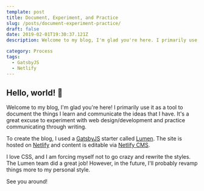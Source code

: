 ```yaml
---
template: post
title: Document, Experiment, and Practice
slug: /posts/document-experiment-practice/
draft: false
date: 2019-02-01T19:30:37.121Z
description: Welcome to my blog, I'm glad you're here. I primarily use it as a tool to document the things I learn and communicate the ideas that I have. It's a great excuse to experiment with web design/development and practice communicating through writing.

category: Process
tags:
  - GatsbyJS
  - Netlify
---
```


## Hello, world! 👋

Welcome to my blog, I'm glad you're here! I primarily use it as a tool to document the things I learn and communicate the ideas that I have. It's a great excuse to experiment with web design/development and practice communicating through writing.

To create the blog, I used a [GatsbyJS](https://www.gatsbyjs.org/) starter called [Lumen](https://github.com/alxshelepenok/gatsby-starter-lumen). The site is hosted on [Netlify](https://www.netlify.com/) and content is editable via [Netlify CMS](https://www.netlifycms.org/).

I love CSS, and I am forcing myself not to go crazy and rewrite the styles. The Lumen team did a great job! However, in the future, I'll probably revamp things more to my personal style.

See you around!
